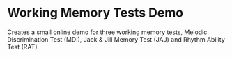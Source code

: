 # Working Memory Tests Demo
Creates a small online demo for three working memory tests, 
Melodic Discrimination Test (MDI), Jack & Jill Memory Test (JAJ) and Rhythm Ability Test (RAT)
